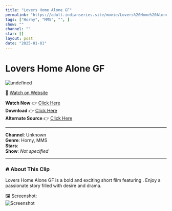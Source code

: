 ```yaml
---
title: "Lovers Home Alone GF"
permalink: "https://adult.indianseries.site/movie/Lovers%20Home%20Alone%20GF"
tags: ["Horny", "MMS", "", ]
show: ""
channel: ""
star: []
layout: post
date: "2025-01-01"
---
```


# Lovers Home Alone GF

![undefined](https://desisins.com/wp-content/uploads/2024/09/Lovers-Home-alone-GF-MMS-DesiSins.com_.jpg)

🔗 [Watch on Website](https://adult.indianseries.site/movie/Lovers%20Home%20Alone%20GF)

**Watch Now** 👉 [Click Here](https://adult.indianseries.site/movie/Lovers%20Home%20Alone%20GF)  
**Download** 👉 [Click Here](https://adult.indianseries.site/movie/Lovers%20Home%20Alone%20GF)  
**Alternate Source** 👉 [Click Here](https://adult.indianseries.site/movie/Lovers%20Home%20Alone%20GF)

---

**Channel**: Unknown  
**Genre**: Horny, MMS  
**Stars**:   
**Show**: *Not specified*

---

### 🔥 About This Clip

Lovers Home Alone GF is a bold and exciting short film featuring . Enjoy a passionate story filled with desire and drama.
 
🖼️ Screenshot:  
![Screenshot](https://desisins.com/wp-content/uploads/2024/09/Lovers-Home-alone-GF-MMS-DesiSins.com_.jpg)
